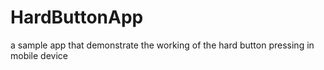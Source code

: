# HardButtonApp
a sample app that demonstrate the working of the hard button pressing in mobile device

